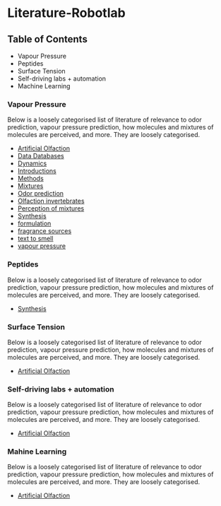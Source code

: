 # Literature-Robotlab

## Table of Contents

- Vapour Pressure
- Peptides
- Surface Tension
- Self-driving labs + automation
- Machine Learning

### Vapour Pressure

Below is a loosely categorised list of literature of relevance to odor
prediction, vapour pressure prediction, how molecules and mixtures of molecules
are perceived, and more. They are loosely categorised.

- [Artificial Olfaction](categories/vapour-pressure-papers/Artificial_Olfaction.md)
- [Data Databases](categories/vapour-pressure-papers/Data_Databases.md)
- [Dynamics](categories/vapour-pressure-papers/Dynamics.md)
- [Introductions](categories/vapour-pressure-papers/Introductions.md)
- [Methods](categories/vapour-pressure-papers/Methods.md)
- [Mixtures](categories/vapour-pressure-papers/Mixtures.md)
- [Odor prediction](categories/vapour-pressure-papers/Odor_prediction.md)
- [Olfaction invertebrates](categories/vapour-pressure-papers/Olfaction_invertebrates.md)
- [Perception of mixtures](categories/vapour-pressure-papers/Perception_of_mixtures.md)
- [Synthesis](categories/vapour-pressure-papers/Synthesis.md)
- [formulation](categories/vapour-pressure-papers/formulation.md)
- [fragrance sources](categories/vapour-pressure-papers/fragrance_sources.md)
- [text to smell](categories/vapour-pressure-papers/text_to_smell.md)
- [vapour pressure](categories/vapour-pressure-papers/vapour_pressure.md)

### Peptides

Below is a loosely categorised list of literature of relevance to odor
prediction, vapour pressure prediction, how molecules and mixtures of molecules
are perceived, and more. They are loosely categorised.

- [Synthesis](categories/peptide-papers/Synthesis.md)


### Surface Tension

Below is a loosely categorised list of literature of relevance to odor
prediction, vapour pressure prediction, how molecules and mixtures of molecules
are perceived, and more. They are loosely categorised.

- [Artificial Olfaction](categories/Artificial_Olfaction.md)


### Self-driving labs + automation

Below is a loosely categorised list of literature of relevance to odor
prediction, vapour pressure prediction, how molecules and mixtures of molecules
are perceived, and more. They are loosely categorised.

- [Artificial Olfaction](categories/Artificial_Olfaction.md)

### Mahine Learning

Below is a loosely categorised list of literature of relevance to odor
prediction, vapour pressure prediction, how molecules and mixtures of molecules
are perceived, and more. They are loosely categorised.

- [Artificial Olfaction](categories/Artificial_Olfaction.md)


